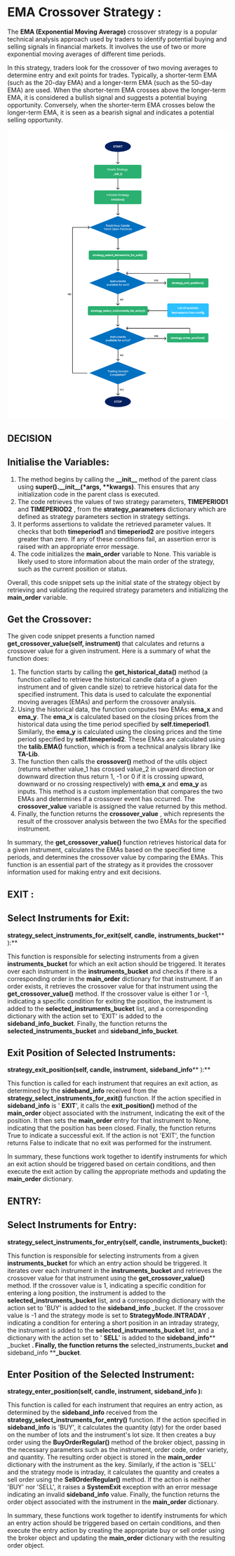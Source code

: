 # **EMA Crossover Strategy :**

The **EMA (Exponential Moving Average)** crossover strategy is a popular technical analysis approach used by traders to identify potential buying and selling signals in financial markets. It involves the use of two or more exponential moving averages of different time periods.

In this strategy, traders look for the crossover of two moving averages to determine entry and exit points for trades. Typically, a shorter-term EMA (such as the 20-day EMA) and a longer-term EMA (such as the 50-day EMA) are used. When the shorter-term EMA crosses above the longer-term EMA, it is considered a bullish signal and suggests a potential buying opportunity. Conversely, when the shorter-term EMA crosses below the longer-term EMA, it is seen as a bearish signal and indicates a potential selling opportunity.

![Flowchart](images/FlowChart.png "How does a Strategy work")

## **DECISION**

## **Initialise the Variables:**

1. The method begins by calling the **\_\_init\_\_** method of the parent class using **super().\_\_init\_\_(\*args, \*\*kwargs)**. This ensures that any initialization code in the parent class is executed.
2. The code retrieves the values of two strategy parameters, **TIMEPERIOD1** and **TIMEPERIOD2** , from the **strategy\_parameters** dictionary which are defined as strategy parameters section in strategy settings.
3. It performs assertions to validate the retrieved parameter values. It checks that both **timeperiod1** and **timeperiod2** are positive integers greater than zero. If any of these conditions fail, an assertion error is raised with an appropriate error message.
4. The code initializes the **main\_order** variable to None. This variable is likely used to store information about the main order of the strategy, such as the current position or status.

Overall, this code snippet sets up the initial state of the strategy object by retrieving and validating the required strategy parameters and initializing the **main\_order** variable.

## **Get the Crossover:**

The given code snippet presents a function named **get\_crossover\_value(self, instrument)** that calculates and returns a crossover value for a given instrument. Here is a summary of what the function does:

1. The function starts by calling the **get\_historical\_data()** method (a function called to retrieve the historical candle data of a given instrument and of given candle size) to retrieve historical data for the specified instrument. This data is used to calculate the exponential moving averages (EMAs) and perform the crossover analysis.
2. Using the historical data, the function computes two EMAs: **ema\_x** and **ema\_y**. The **ema\_x** is calculated based on the closing prices from the historical data using the time period specified by **self.timeperiod1**. Similarly, the **ema\_y** is calculated using the closing prices and the time period specified by **self.timeperiod2**. These EMAs are calculated using the **talib.EMA()** function, which is from a technical analysis library like **TA-Lib**.
3. The function then calls the **crossover()** method of the utils object (returns whether value\_1 has crossed value\_2 in upward direction or downward direction thus return 1, -1 or 0 if it is crossing upward, downward or no crossing respectively) with **ema\_x** and **ema\_y** as inputs. This method is a custom implementation that compares the two EMAs and determines if a crossover event has occurred. The **crossover\_value** variable is assigned the value returned by this method.
4. Finally, the function returns the **crossover\_value** , which represents the result of the crossover analysis between the two EMAs for the specified instrument.

In summary, the **get\_crossover\_value()** function retrieves historical data for a given instrument, calculates the EMAs based on the specified time periods, and determines the crossover value by comparing the EMAs. This function is an essential part of the strategy as it provides the crossover information used for making entry and exit decisions.

## **EXIT :**

## **Select Instruments for Exit:**

**strategy\_select\_instruments\_for\_exit(self, candle,**  **instruments\_bucket**** ):**

This function is responsible for selecting instruments from a given **instruments\_bucket** for which an exit action should be triggered. It iterates over each instrument in the **instruments\_bucket** and checks if there is a corresponding order in the **main\_order** dictionary for that instrument. If an order exists, it retrieves the crossover value for that instrument using the **get\_crossover\_value()** method. If the crossover value is either 1 or -1, indicating a specific condition for exiting the position, the instrument is added to the **selected\_instruments\_bucket** list, and a corresponding dictionary with the action set to 'EXIT' is added to the **sideband\_info\_bucket**. Finally, the function returns the **selected\_instruments\_bucket** and **sideband\_info\_bucket**.

## **Exit Position of Selected Instruments:**

**strategy\_exit\_position(self, candle, instrument,**  **sideband\_info**** ):**

This function is called for each instrument that requires an exit action, as determined by the **sideband\_info** received from the **strategy\_select\_instruments\_for\_exit()** function. If the action specified in **sideband\_info** is ' **EXIT**', it calls the **exit\_position()** method of the **main\_order** object associated with the instrument, indicating the exit of the position. It then sets the **main\_order** entry for that instrument to None, indicating that the position has been closed. Finally, the function returns True to indicate a successful exit. If the action is not 'EXIT', the function returns False to indicate that no exit was performed for the instrument.

In summary, these functions work together to identify instruments for which an exit action should be triggered based on certain conditions, and then execute the exit action by calling the appropriate methods and updating the **main\_order** dictionary.

## **ENTRY:**

## **Select Instruments for Entry:**

**strategy_select_instruments_for_entry(self, candle, instruments_bucket):**

This function is responsible for selecting instruments from a given **instruments\_bucket** for which an entry action should be triggered. It iterates over each instrument in the **instruments\_bucket** and retrieves the crossover value for that instrument using the **get\_crossover\_value()** method. If the crossover value is 1, indicating a specific condition for entering a long position, the instrument is added to the **selected\_instruments\_bucket** list, and a corresponding dictionary with the action set to 'BUY' is added to the **sideband\_info** \_bucket. If the crossover value is -1 and the strategy mode is set to **StrategyMode.INTRADAY** , indicating a condition for entering a short position in an intraday strategy, the instrument is added to the **selected\_instruments\_bucket** list, and a dictionary with the action set to ' **SELL**' is added to the **sideband\_info**** \_bucket **. Finally, the function returns the** selected\_instruments\_bucket **and** sideband\_info ****\_bucket**.

## **Enter Position of the Selected Instrument:**

**strategy\_enter\_position(self, candle, instrument, sideband\_info ):**

This function is called for each instrument that requires an entry action, as determined by the **sideband\_info** received from the **strategy\_select\_instruments\_for\_entry()** function. If the action specified in **sideband\_info** is 'BUY', it calculates the quantity (qty) for the order based on the number of lots and the instrument's lot size. It then creates a buy order using the **BuyOrderRegular()** method of the broker object, passing in the necessary parameters such as the instrument, order code, order variety, and quantity. The resulting order object is stored in the **main\_order** dictionary with the instrument as the key. Similarly, if the action is 'SELL' and the strategy mode is intraday, it calculates the quantity and creates a sell order using the **SellOrderRegular()** method. If the action is neither 'BUY' nor 'SELL', it raises a **SystemExit** exception with an error message indicating an invalid **sideband\_info** value. Finally, the function returns the order object associated with the instrument in the **main\_order** dictionary.

In summary, these functions work together to identify instruments for which an entry action should be triggered based on certain conditions, and then execute the entry action by creating the appropriate buy or sell order using the broker object and updating the **main\_order** dictionary with the resulting order object.